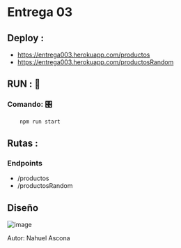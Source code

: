 # Entrega 03

## Deploy :
- https://entrega003.herokuapp.com/productos
- https://entrega003.herokuapp.com/productosRandom


##  RUN : 🚗 

### Comando: 🎛️

```sh
    npm run start
```
## Rutas : 

### Endpoints
- /productos
- /productosRandom

## Diseño 

![image](https://user-images.githubusercontent.com/44045782/127751258-c04dea0a-ac6b-4704-8832-dd790a0a5c9a.png)



Autor: Nahuel Ascona
